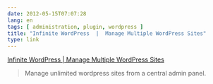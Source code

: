 ```yaml
---
date: 2012-05-15T07:07:28
lang: en
tags: [ administration, plugin, wordpress ]
title: "Infinite WordPress  |  Manage Multiple WordPress Sites"
type: link
---
```


[Infinite WordPress  |  Manage Multiple WordPress
Sites](http://infinitewp.com/)

> Manage unlimited wordpress sites from a central admin panel.

